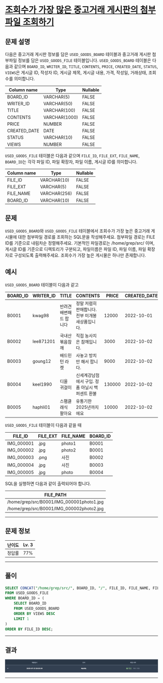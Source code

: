 # [조회수가 가장 많은 중고거래 게시판의 첨부파일 조회하기](https://school.programmers.co.kr/learn/courses/30/lessons/164671)

## 문제 설명

다음은 중고거래 게시판 정보를 담은 `USED_GOODS_BOARD` 테이블과 중고거래 게시판 첨부파일 정보를 담은 `USED_GOODS_FILE` 테이블입니다. `USED_GOODS_BOARD` 테이블은 다음과 같으며 `BOARD_ID`, `WRITER_ID`, `TITLE`, `CONTENTS`, `PRICE`, `CREATED_DATE`, `STATUS`, `VIEWS`은 게시글 ID, 작성자 ID, 게시글 제목, 게시글 내용, 가격, 작성일, 거래상태, 조회수를 의미합니다.

| Column name  | Type          | Nullable |
| ------------ | ------------- | -------- |
| BOARD_ID     | VARCHAR(5)    | FALSE    |
| WRITER_ID    | VARCHAR(50)   | FALSE    |
| TITLE        | VARCHAR(100)  | FALSE    |
| CONTENTS     | VARCHAR(1000) | FALSE    |
| PRICE        | NUMBER        | FALSE    |
| CREATED_DATE | DATE          | FALSE    |
| STATUS       | VARCHAR(10)   | FALSE    |
| VIEWS        | NUMBER        | FALSE    |

`USED_GOODS_FILE` 테이블은 다음과 같으며 `FILE_ID`, `FILE_EXT`, `FILE_NAME`, `BOARD_ID`는 각각 파일 ID, 파일 확장자, 파일 이름, 게시글 ID를 의미합니다.

| Column name | Type         | Nullable |
| ----------- | ------------ | -------- |
| FILE_ID     | VARCHAR(10)  | FALSE    |
| FILE_EXT    | VARCHAR(5)   | FALSE    |
| FILE_NAME   | VARCHAR(256) | FALSE    |
| BOARD_ID    | VARCHAR(10)  | FALSE    |

## 문제

`USED_GOODS_BOARD`와 `USED_GOODS_FILE` 테이블에서 조회수가 가장 높은 중고거래 게시물에 대한 첨부파일 경로를 조회하는 SQL문을 작성해주세요. 첨부파일 경로는 FILE ID를 기준으로 내림차순 정렬해주세요. 기본적인 파일경로는 /home/grep/src/ 이며, 게시글 ID를 기준으로 디렉토리가 구분되고, 파일이름은 파일 ID, 파일 이름, 파일 확장자로 구성되도록 출력해주세요. 조회수가 가장 높은 게시물은 하나만 존재합니다.

## 예시

`USED_GOODS_BOARD` 테이블이 다음과 같고

| BOARD_ID | WRITER_ID | TITLE                  | CONTENTS                                          | PRICE  | CREATED_DATE | STATUS | VIEWS |
| -------- | --------- | ---------------------- | ------------------------------------------------- | ------ | ------------ | ------ | ----- |
| B0001    | kwag98    | 반려견 배변패드 팝니다 | 정말 저렴히 판매합니다. 전부 미개봉 새상품입니다. | 12000  | 2022-10-01   | DONE   | 250   |
| B0002    | lee871201 | 국내산 볶음참깨        | 직접 농사지은 참깨입니다.                         | 3000   | 2022-10-02   | DONE   | 121   |
| B0003    | goung12   | 배드민턴 라켓          | 사놓고 방치만 해서 팝니다.                        | 9000   | 2022-10-02   | SALE   | 212   |
| B0004    | keel1990  | 디올 귀걸이            | 신세계강남점에서 구입. 정품 아닐시 백퍼센트 환불  | 130000 | 2022-10-02   | SALE   | 199   |
| B0005    | haphli01  | 스팸클래식 팔아요      | 유통기한 2025년까지에요                           | 10000  | 2022-10-02   | SALE   | 121   |

`USED_GOODS_FILE` 테이블이 다음과 같을 때

| FILE_ID    | FILE_EXT | FILE_NAME | BOARD_ID |
| ---------- | -------- | --------- | -------- |
| IMG_000001 | .jpg     | photo1    | B0001    |
| IMG_000002 | .jpg     | photo2    | B0001    |
| IMG_000003 | .png     | 사진      | B0002    |
| IMG_000004 | .jpg     | 사진      | B0003    |
| IMG_000005 | .jpg     | photo     | B0004    |

SQL을 실행하면 다음과 같이 출력되어야 합니다.

| FILE_PATH                                 |
| ----------------------------------------- |
| /home/grep/src/B0001/IMG_000001photo1.jpg |
| /home/grep/src/B0001/IMG_000002photo2.jpg |

---

## 문제 정보

| 난이도 | Lv. 3 |
| ------ | ----- |
| 정답률 | 77%   |

---

## 풀이

```SQL
SELECT CONCAT("/home/grep/src/", BOARD_ID, "/", FILE_ID, FILE_NAME, FILE_EXT) AS FILE_PATH
FROM USED_GOODS_FILE
WHERE BOARD_ID = (
    SELECT BOARD_ID
    FROM USED_GOODS_BOARD
    ORDER BY VIEWS DESC
    LIMIT 1
)
ORDER BY FILE_ID DESC;
```

---

## 결과

![결과](./assets/스크린샷%202025-07-21%2020.10.07.png)

---
